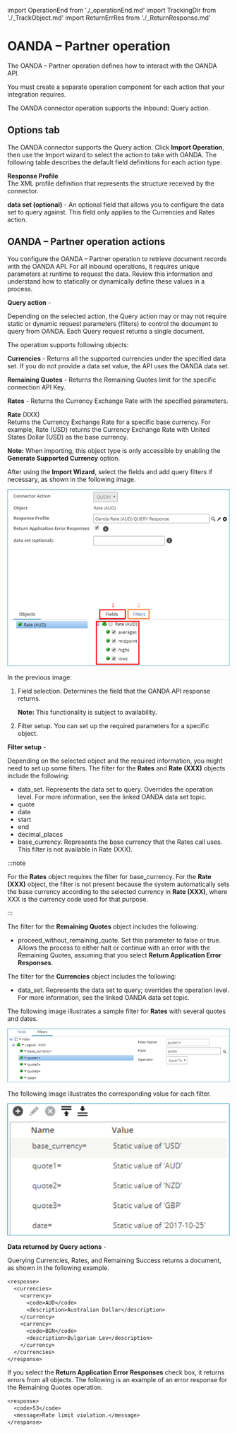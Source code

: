 import OperationEnd from './_operationEnd.md'
import TrackingDir from './_TrackObject.md'
import ReturnErrRes from './_ReturnResponse.md'

# OANDA – Partner operation 

<head>
  <meta name="guidename" content="Integration"/>
  <meta name="context" content="GUID-158cc80b-f9b2-4b23-9ae7-6842d9cdf610"/>
</head>


The OANDA – Partner operation defines how to interact with the OANDA API.

You must create a separate operation component for each action that your integration requires.

The OANDA connector operation supports the Inbound: Query action.

## Options tab 

The OANDA connector supports the Query action. Click **Import Operation**, then use the Import wizard to select the action to take with OANDA. The following table describes the default field definitions for each action type:

<TrackingDir />

**Response Profile**   
The XML profile definition that represents the structure received by the connector.

<ReturnErrRes />

**data set \(optional\)** - 
An optional field that allows you to configure the data set to query against. This field only applies to the Currencies and Rates action.

## OANDA – Partner operation actions 

You configure the OANDA – Partner operation to retrieve document records with the OANDA API. For all inbound operations, it requires unique parameters at runtime to request the data. Review this information and understand how to statically or dynamically define these values in a process.

**Query action** - 

Depending on the selected action, the Query action may or may not require static or dynamic request parameters \(filters\) to control the document to query from OANDA. Each Query request returns a single document.

The operation supports following objects:

**Currencies** - 
  Returns all the supported currencies under the specified data set. If you do not provide a data set value, the API uses the OANDA data set.

**Remaining Quotes** - 
 Returns the Remaining Quotes limit for the specific connection API Key.

**Rates** - 
 Returns the Currency Exchange Rate with the specified parameters.

**Rate** \(XXX\)  
  Returns the Currency Exchange Rate for a specific base currency. For example, Rate \(USD\) returns the Currency Exchange Rate with United States Dollar \(USD\) as the base currency.

**Note:** When importing, this object type is only accessible by enabling the **Generate Supported Currency** option.

After using the **Import Wizard**, select the fields and add query filters if necessary, as shown in the following image.

![Field and filter selection.](../Images/build-db-oanda-query-action-select-fields-and-filters.jpg)

In the previous image:

1.  Field selection. Determines the field that the OANDA API response returns.

    **Note:** This functionality is subject to availability.

2.  Filter setup. You can set up the required parameters for a specific object.

**Filter setup** - 

Depending on the selected object and the required information, you might need to set up some filters. The filter for the **Rates** and **Rate \(XXX\)** objects include the following:

-   data\_set. Represents the data set to query. Overrides the operation level. For more information, see the linked OANDA data set topic.
-   quote
-   date
-   start
-   end
-   decimal\_places
-   base\_currency. Represents the base currency that the Rates call uses. This filter is not available in Rate \(XXX\).

:::note

For the **Rates** object requires the filter for base\_currency. For the **Rate \(XXX\)** object, the filter is not present because the system automatically sets the base currency according to the selected currency in **Rate \(XXX\)**, where XXX is the currency code used for that purpose.

:::

The filter for the **Remaining Quotes** object includes the following:

-   proceed\_without\_remaining\_quote. Set this parameter to false or true. Allows the process to either halt or continue with an error with the Remaining Quotes, assuming that you select **Return Application Error Responses**.

The filter for the **Currencies** object includes the following:

-   data\_set. Represents the data set to query; overrides the operation level. For more information, see the linked OANDA data set topic.

The following image illustrates a sample filter for **Rates** with several quotes and dates.

![Sample filter for rates.](../Images/build-db-oanda-sample-filter-rates.jpg)

The following image illustrates the corresponding value for each filter.

![Corresponding value for each filter.](../Images/build-db-oanda-filter-values.jpg)

**Data returned by Query actions** - 

Querying Currencies, Rates, and Remaining Success returns a document, as shown in the following example.

```
<response>
  <currencies>
    <currency>
      <code>AUD</code>
      <description>Australian Dollar</description>
    </currency>
    <currency>
      <code>BGN</code>
      <description>Bulgarian Lev</description>
    </currency>
  </currencies>
</response>
```

If you select the **Return Application Error Responses** check box, it returns errors from all objects. The following is an example of an error response for the Remaining Quotes operation.

```
<response>
  <code>53</code>
  <message>Rate limit violation.</message>
</response>
```

<OperationEnd />
